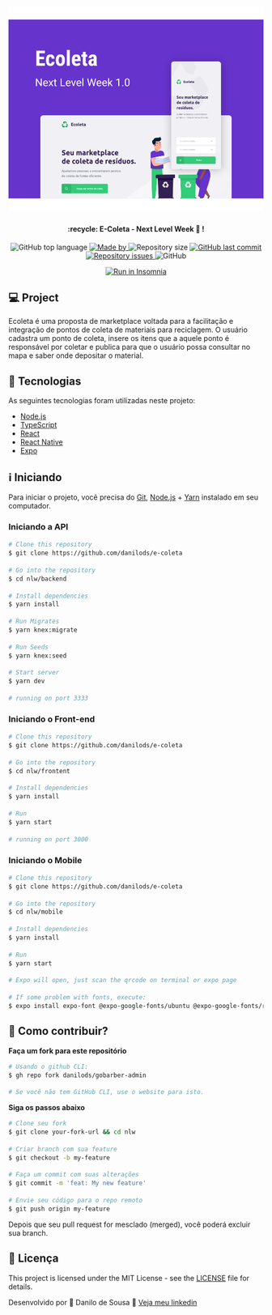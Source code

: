 <h1 align="center">
    <img src="ecoleta-capa.svg" title="GobarberAdmin"></h1>

</h1>

<h4 align="center"> 
	 :recycle: E-Coleta - Next Level Week 🚀 ! 
</h4>
<p align="center">
  <img alt="GitHub top language" src="https://img.shields.io/github/languages/top/danilods/gobarber-admin?color=%FF9000">

  <a href="https://www.linkedin.com/in/danilo-de-sousa-97594b187/">
    <img alt="Made by" src="https://img.shields.io/badge/made%20by-Danilo%20de%20Sousa-orange">
  </a>
  
  <img alt="Repository size" src="https://img.shields.io/github/repo-size/danilods/gobarber-admin?color=%235636D3">
  
  <a href="https://github.com/danilods/gobarber-admin/commits/master">
    <img alt="GitHub last commit" src="https://img.shields.io/github/last-commit/danilods/gobarber-admin?color=%235636D3">
  </a>
  
  <a href="https://github.com/danilods/gobarber-admin/issues">
    <img alt="Repository issues" src="https://img.shields.io/github/issues/danilods/gobarber-admin?color=%235636D3">
  </a>
  
  <img alt="GitHub" src="https://img.shields.io/github/license/danilods/gobarber-admin?color=%235636D3">
</p>
<p align="center">
<a href="https://insomnia.rest/run/?label=NLW%201.0%20-%20Ecoleta&uri=https%3A%2F%2Fraw.githubusercontent.com%2FDanielObara%2FNLW-1.0%2Fmaster%2Fbackend%2FInsomnia.json" target="_blank"><img src="https://insomnia.rest/images/run.svg" alt="Run in Insomnia"></a>
</p>


## 💻 Project

Ecoleta é uma proposta de marketplace voltada para a facilitação e integração de pontos de coleta de materiais para reciclagem. 
O usuário cadastra um ponto de coleta, insere os itens que a aquele ponto é responsável por coletar e publica para que o usuário possa consultar no mapa e saber onde depositar o material.



## :rocket: Tecnologias

As seguintes tecnologias foram utilizadas neste projeto:

- [Node.js][nodejs]
- [TypeScript][typescript]
- [React][reactjs]
- [React Native][rn]
- [Expo][expo]


## :information_source: Iniciando

Para iniciar o projeto, você precisa do [Git](https://git-scm.com), [Node.js][nodejs] + [Yarn][yarn] instalado em seu computador.

### Iniciando a API

```bash
# Clone this repository
$ git clone https://github.com/danilods/e-coleta

# Go into the repository
$ cd nlw/backend

# Install dependencies
$ yarn install

# Run Migrates
$ yarn knex:migrate

# Run Seeds
$ yarn knex:seed

# Start server
$ yarn dev

# running on port 3333
```

### Iniciando o Front-end

```bash
# Clone this repository
$ git clone https://github.com/danilods/e-coleta

# Go into the repository
$ cd nlw/frontent

# Install dependencies
$ yarn install

# Run
$ yarn start

# running on port 3000
```

### Iniciando o Mobile

```bash
# Clone this repository
$ git clone https://github.com/danilods/e-coleta

# Go into the repository
$ cd nlw/mobile

# Install dependencies
$ yarn install

# Run
$ yarn start

# Expo will open, just scan the qrcode on terminal or expo page

# If some problem with fonts, execute:
$ expo install expo-font @expo-google-fonts/ubuntu @expo-google-fonts/roboto

```

## 🤔 Como contribuir?

**Faça um fork para este repositório**

```bash
# Usando o github CLI:
$ gh repo fork danilods/gobarber-admin

# Se você não tem GitHub CLI, use o website para isto.
```

**Siga os passos abaixo**

```bash
# Clone seu fork
$ git clone your-fork-url && cd nlw

# Criar branch com sua feature
$ git checkout -b my-feature

# Faça um commit com suas alterações
$ git commit -m 'feat: My new feature'

# Envie seu código para o repo remoto
$ git push origin my-feature
```

Depois que seu pull request for mesclado (merged), você poderá excluir sua branch.

## 📝 Licença

This project is licensed under the MIT License - see the [LICENSE](LICENSE) file for details.

Desenvolvido por 💜 Danilo de Sousa 👋 [Veja meu linkedin](https://www.linkedin.com/in/danilo-de-sousa-97594b187/)

[nodejs]: https://nodejs.org/
[typescript]: https://www.typescriptlang.org/
[expo]: https://expo.io/
[reactjs]: https://reactjs.org
[rn]: https://facebook.github.io/react-native/
[yarn]: https://yarnpkg.com/

